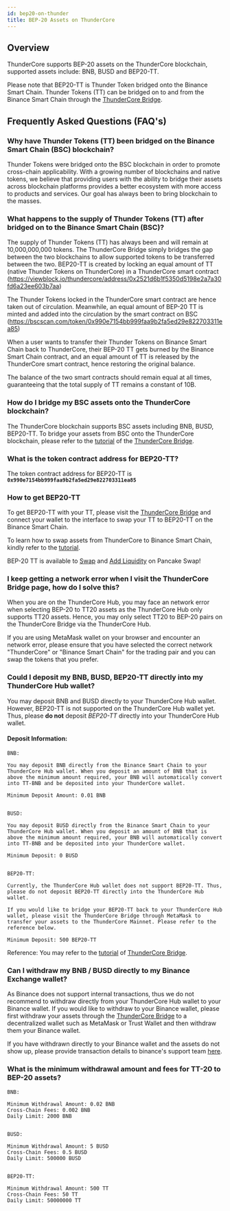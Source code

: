 ```yaml
---
id: bep20-on-thunder
title: BEP-20 Assets on ThunderCore
---
```


## Overview
ThunderCore supports BEP-20 assets on the ThunderCore blockchain, supported assets include: BNB, BUSD and BEP20-TT.

Please note that BEP20-TT is Thunder Token bridged onto the Binance Smart Chain. Thunder Tokens (TT) can be bridged on to and from the Binance Smart Chain through the [ThunderCore Bridge](https://bridge.thundercore.com/bsc/).
 

## Frequently Asked Questions (FAQ's)

### **Why have Thunder Tokens (TT) been bridged on the Binance Smart Chain (BSC) blockchain?**

Thunder Tokens were bridged onto the BSC blockchain in order to promote cross-chain applicability. With a growing number of blockchains and native tokens, we believe that providing users with the ability to bridge their assets across blockchain platforms provides a better ecosystem with more access to products and services. Our goal has always been to bring blockchain to the masses.


### **What happens to the supply of Thunder Tokens (TT) after bridged on to the Binance Smart Chain (BSC)?**

The supply of Thunder Tokens (TT) has always been and will remain at 10,000,000,000 tokens. The ThunderCore Bridge simply bridges the gap between the two blockchains to allow supported tokens to be transferred between the two. BEP20-TT is created by locking an equal amount of TT (native Thunder Tokens on ThunderCore) in a ThunderCore smart contract (https://viewblock.io/thundercore/address/0x2521d6b1f5350d5198e2a7a30fd6a23ee603b7aa)

The Thunder Tokens locked in the ThunderCore smart contract are hence taken out of circulation. Meanwhile, an equal amount of BEP-20 TT is minted and added into the circulation by the smart contract on BSC (https://bscscan.com/token/0x990e7154bb999faa9b2fa5ed29e822703311ea85)

When a user wants to transfer their Thunder Tokens on Binance Smart Chain back to ThunderCore, their BEP-20 TT gets burned by the Binance Smart Chain contract, and an equal amount of TT is released by the ThunderCore smart contract, hence restoring the original balance.

The balance of the two smart contracts should remain equal at all times, guaranteeing that the total supply of TT remains a constant of 10B.


### **How do I bridge my BSC assets onto the ThunderCore blockchain?**

The ThunderCore blockchain supports BSC assets including BNB, BUSD, BEP20-TT. To bridge your assets from BSC onto the ThunderCore blockchain, please refer to the [tutorial](https://docs.thundercore.com/docs/TransferringCrossChainAssets-BSC.pdf) of the [ThunderCore Bridge](https://bridge.thundercore.com/bsc/).


### What is the token contract address for BEP20-TT?

The token contract address for BEP20-TT is **`0x990e7154bb999faa9b2fa5ed29e822703311ea85`**


### How to get BEP20-TT

To get BEP20-TT with your TT, please visit the [ThunderCore Bridge](https://bridge.thundercore.com/bsc/) and connect your wallet to the interface to swap your TT to BEP20-TT on the Binance Smart Chain.

To learn how to swap assets from ThunderCore to Binance Smart Chain, kindly refer to the [tutorial](https://docs.thundercore.com/docs/TransferringCrossChainAssets-BSC.pdf).

BEP-20 TT is available to [Swap](https://exchange.pancakeswap.finance/#/swap?inputCurrency=0x990e7154bb999faa9b2fa5ed29e822703311ea85&outputCurrency=0xe9e7cea3dedca5984780bafc599bd69add087d56) and [Add Liquidity](https://exchange.pancakeswap.finance/#/add/0xe9e7CEA3DedcA5984780Bafc599bD69ADd087D56/0x990e7154bb999faa9b2fa5ed29e822703311ea85) on Pancake Swap!

### I keep getting a network error when I visit the ThunderCore Bridge page, how do I solve this?

When you are on the ThunderCore Hub, you may face an network error when selecting BEP-20 to TT20 assets as the ThunderCore Hub only supports TT20 assets. Hence, you may only select TT20 to BEP-20 pairs on the ThunderCore Bridge via the ThunderCore Hub.

If you are using MetaMask wallet on your browser and encounter an network error, please ensure that you have selected the correct network "ThunderCore" or "Binance Smart Chain" for the trading pair and you can swap the tokens that you prefer.


### **Could I deposit my BNB, BUSD, BEP20-TT directly into my ThunderCore Hub wallet?**

You may deposit BNB and BUSD directly to your ThunderCore Hub wallet. However, BEP20-TT is not supported on the ThunderCore Hub wallet yet. Thus, please **do not** deposit _BEP20-TT_ directly into your ThunderCore Hub wallet.

#### Deposit Information:
```
BNB:

You may deposit BNB directly from the Binance Smart Chain to your ThunderCore Hub wallet. When you deposit an amount of BNB that is above the minimum amount required, your BNB will automatically convert into TT-BNB and be deposited into your ThunderCore wallet.

Minimum Deposit Amount: 0.01 BNB


BUSD:

You may deposit BUSD directly from the Binance Smart Chain to your ThunderCore Hub wallet. When you deposit an amount of BNB that is above the minimum amount required, your BNB will automatically convert into TT-BNB and be deposited into your ThunderCore wallet.

Minimum Deposit: 0 BUSD


BEP20-TT:

Currently, the ThunderCore Hub wallet does not support BEP20-TT. Thus, please do not deposit BEP20-TT directly into the ThunderCore Hub wallet. 

If you would like to bridge your BEP20-TT back to your ThunderCore Hub wallet, please visit the ThunderCore Bridge through MetaMask to transfer your assets to the ThunderCore Mainnet. Please refer to the reference below.

Minimum Deposit: 500 BEP20-TT
```
Reference: You may refer to the [tutorial](https://docs.thundercore.com/docs/TransferringCrossChainAssets-BSC.pdf) of [ThunderCore Bridge](https://bridge.thundercore.com/bsc/).


### Can I withdraw my BNB / BUSD directly to my Binance Exchange wallet?

As Binance does not support internal transactions, thus we do not recommend to withdraw directly from your ThunderCore Hub wallet to your Binance wallet. If you would like to withdraw to your Binance wallet, please first withdraw your assets through the [ThunderCore Bridge](https://bridge.thundercore.com/bsc/) to a decentralized wallet such as MetaMask or Trust Wallet and then withdraw them your Binance wallet.

If you have withdrawn directly to your Binance wallet and the assets do not show up, please provide transaction details to binance's support team [here](https://www.binance.com/en/chat).


### What is the minimum withdrawal amount and fees for TT-20 to BEP-20 assets?
```
BNB:

Minimum Withdrawal Amount: 0.02 BNB
Cross-Chain Fees: 0.002 BNB
Daily Limit: 2000 BNB


BUSD:

Minimum Withdrawal Amount: 5 BUSD
Cross-Chain Fees: 0.5 BUSD
Daily Limit: 500000 BUSD


BEP20-TT:

Minimum Withdrawal Amount: 500 TT
Cross-Chain Fees: 50 TT
Daily Limit: 50000000 TT
```
